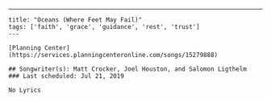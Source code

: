 ---
    title: "Oceans (Where Feet May Fail)"
    tags: ['faith', 'grace', 'guidance', 'rest', 'trust']
    ---

    [Planning Center](https://services.planningcenteronline.com/songs/15279888)

    ## Songwriter(s): Matt Crocker, Joel Houston, and Salomon Ligthelm
    ### Last scheduled: Jul 21, 2019          

    No Lyrics
    